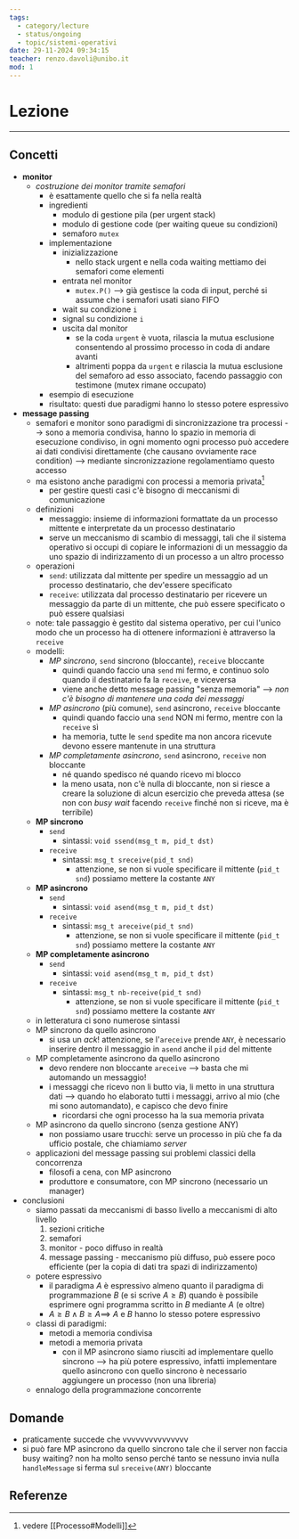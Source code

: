 ```yaml
---
tags:
  - category/lecture
  - status/ongoing
  - topic/sistemi-operativi
date: 29-11-2024 09:34:15
teacher: renzo.davoli@unibo.it
mod: 1
---
```

# Lezione
---
## Concetti
- **monitor**
	- _costruzione dei monitor tramite semafori_
		- è esattamente quello che si fa nella realtà
		- ingredienti
			- modulo di gestione pila (per urgent stack)
			- modulo di gestione code (per waiting queue su condizioni)
			- semaforo `mutex`
		- implementazione
			- inizializzazione
				- nello stack urgent e nella coda waiting mettiamo dei semafori come elementi
			- entrata nel monitor
				- `mutex.P()` --> già gestisce la coda di input, perché si assume che i semafori usati siano FIFO
			- wait su condizione `i` 
			- signal su condizione `i`
			- uscita dal monitor
				- se la coda `urgent` è vuota, rilascia la mutua esclusione consentendo al prossimo processo in coda di andare avanti
				- altrimenti poppa da `urgent` e rilascia la mutua esclusione del semaforo ad esso associato, facendo passaggio con testimone (mutex rimane occupato)
		- esempio di esecuzione
		- risultato: questi due paradigmi hanno lo stesso potere espressivo
- **message passing**
	- semafori e monitor sono paradigmi di sincronizzazione tra processi --> sono a memoria condivisa, hanno lo spazio in memoria di esecuzione condiviso, in ogni momento ogni processo può accedere ai dati condivisi direttamente (che causano ovviamente race condition) --> mediante sincronizzazione regolamentiamo questo accesso
	- ma esistono anche paradigmi con processi a memoria privata[^1]
		- per gestire questi casi c'è bisogno di meccanismi di comunicazione
	- definizioni
		- messaggio: insieme di informazioni formattate da un processo mittente e interpretate da un processo destinatario
		- serve un meccanismo di scambio di messaggi, tali che il sistema operativo si occupi di copiare le informazioni di un messaggio da uno spazio di indirizzamento di un processo a un altro processo
	- operazioni
		- `send`: utilizzata dal mittente per spedire un messaggio ad un processo destinatario, che dev'essere specificato
		- `receive`: utilizzata dal processo destinatario per ricevere un messaggio da parte di un mittente, che può essere specificato o può essere qualsiasi
	- note: tale passaggio è gestito dal sistema operativo, per cui l'unico modo che un processo ha di ottenere informazioni è attraverso la `receive`
	- modelli:
		- _MP sincrono_, `send` sincrono (bloccante), `receive` bloccante
			- quindi quando faccio una `send` mi fermo, e continuo solo quando il destinatario fa la `receive`, e viceversa
			- viene anche detto message passing "senza memoria" --> _non c'è bisogno di mantenere una coda dei messaggi_
		- _MP asincrono_ (più comune), `send` asincrono, `receive` bloccante
			- quindi quando faccio una `send` NON mi fermo, mentre con la `receive` sì
			- ha memoria, tutte le `send` spedite ma non ancora ricevute devono essere mantenute in una struttura
		- _MP completamente asincrono_, `send` asincrono, `receive` non bloccante
			- né quando spedisco né quando ricevo mi blocco
			- la meno usata, non c'è nulla di bloccante, non si riesce a creare la soluzione di alcun esercizio che preveda attesa (se non con _busy wait_ facendo `receive` finché non si riceve, ma è terribile)
	- **MP sincrono**
		- `send`
			- sintassi: `void ssend(msg_t m, pid_t dst)`
		- `receive`
			- sintassi: `msg_t sreceive(pid_t snd)`
				- attenzione, se non si vuole specificare il mittente (`pid_t snd`) possiamo mettere la costante `ANY`
	- **MP asincrono**
		- `send`
			- sintassi: `void asend(msg_t m, pid_t dst)`
		- `receive`
			- sintassi: `msg_t areceive(pid_t snd)`
				- attenzione, se non si vuole specificare il mittente (`pid_t snd`) possiamo mettere la costante `ANY`
	- **MP completamente asincrono**
		- `send`
			- sintassi: `void asend(msg_t m, pid_t dst)`
		- `receive`
			- sintassi: `msg_t nb-receive(pid_t snd)`
				- attenzione, se non si vuole specificare il mittente (`pid_t snd`) possiamo mettere la costante `ANY`
	- in letteratura ci sono numerose sintassi
	- MP sincrono da quello asincrono
		- si usa un _ack_! attenzione, se l'`areceive` prende `ANY`, è necessario inserire dentro il messaggio in `asend` anche il `pid` del mittente
	- MP completamente asincrono da quello asincrono
		- devo rendere non bloccante `areceive` --> basta che mi automando un messaggio!
		- i messaggi che ricevo non li butto via, li metto in una struttura dati --> quando ho elaborato tutti i messaggi, arrivo al mio (che mi sono automandato), e capisco che devo finire
			- ricordarsi che ogni processo ha la sua memoria privata
	- MP asincrono da quello sincrono (senza gestione ANY)
		- non possiamo usare trucchi: serve un processo in più che fa da ufficio postale, che chiamiamo _server_
	- applicazioni del message passing sui problemi classici della concorrenza
		- filosofi a cena, con MP asincrono
		- produttore e consumatore, con MP sincrono (necessario un manager)
- conclusioni
	- siamo passati da meccanismi di basso livello a meccanismi di alto livello
		1. sezioni critiche
		2. semafori
		3. monitor - poco diffuso in realtà
		4. message passing - meccanismo più diffuso, può essere poco efficiente (per la copia di dati tra spazi di indirizzamento)
	- potere espressivo
		- il paradigma $A$ è espressivo almeno quanto il paradigma di programmazione $B$ (e si scrive $A \geq B$) quando è possibile esprimere ogni programma scritto in $B$ mediante $A$ (e oltre)
		- $A \geq B \land B \geq A \implies$ $A$ e $B$ hanno lo stesso potere espressivo
	- classi di paradigmi:
		- metodi a memoria condivisa
		- metodi a memoria privata
			- con il MP asincrono siamo riusciti ad implementare quello sincrono --> ha più potere espressivo, infatti implementare quello asincrono con quello sincrono è necessario aggiungere un processo (non una libreria)
	- ennalogo della programmazione concorrente

## Domande
- praticamente succede che vvvvvvvvvvvvvvv
- si può fare MP asincrono da quello sincrono tale che il server non faccia busy waiting? non ha molto senso perché tanto se nessuno invia nulla `handleMessage` si ferma sul `sreceive(ANY)` bloccante

## Referenze
[^1]: vedere [[Processo#Modelli]]